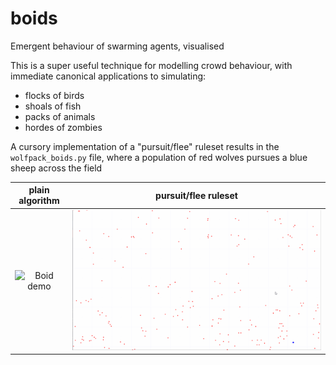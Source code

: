 # boids
Emergent behaviour of swarming agents, visualised

This is a super useful technique for modelling crowd behaviour, with immediate canonical applications to simulating:
 - flocks of birds
 - shoals of fish
 - packs of animals
 - hordes of zombies
 
A cursory implementation of a "pursuit/flee" ruleset results in the ```wolfpack_boids.py``` file, where a population of red wolves pursues a blue sheep across the field

| plain algorithm | pursuit/flee ruleset |
|:---:|:---:|
|![Boid demo](boid_demo.gif)|![Wolfpack demo](pursuit_demo.gif)
